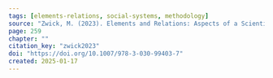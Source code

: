 ```yaml
---
tags: [elements-relations, social-systems, methodology]
source: "Zwick, M. (2023). Elements and Relations: Aspects of a Scientific Metaphysics (Vol. 35). Springer International Publishing."
page: 259
chapter: ""
citation_key: "zwick2023"
doi: "https://doi.org/10.1007/978-3-030-99403-7"
created: 2025-01-17
---
```


